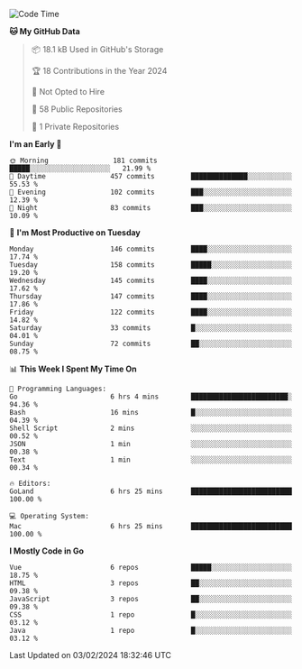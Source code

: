 <!--START_SECTION:waka-->
![Code Time](http://img.shields.io/badge/Code%20Time-981%20hrs%203%20mins-blue)

**🐱 My GitHub Data** 

> 📦 18.1 kB Used in GitHub's Storage 
 > 
> 🏆 18 Contributions in the Year 2024
 > 
> 🚫 Not Opted to Hire
 > 
> 📜 58 Public Repositories 
 > 
> 🔑 1 Private Repositories 
 > 
**I'm an Early 🐤** 

```text
🌞 Morning                181 commits         █████░░░░░░░░░░░░░░░░░░░░   21.99 % 
🌆 Daytime                457 commits         ██████████████░░░░░░░░░░░   55.53 % 
🌃 Evening                102 commits         ███░░░░░░░░░░░░░░░░░░░░░░   12.39 % 
🌙 Night                  83 commits          ███░░░░░░░░░░░░░░░░░░░░░░   10.09 % 
```
📅 **I'm Most Productive on Tuesday** 

```text
Monday                   146 commits         ████░░░░░░░░░░░░░░░░░░░░░   17.74 % 
Tuesday                  158 commits         █████░░░░░░░░░░░░░░░░░░░░   19.20 % 
Wednesday                145 commits         ████░░░░░░░░░░░░░░░░░░░░░   17.62 % 
Thursday                 147 commits         ████░░░░░░░░░░░░░░░░░░░░░   17.86 % 
Friday                   122 commits         ████░░░░░░░░░░░░░░░░░░░░░   14.82 % 
Saturday                 33 commits          █░░░░░░░░░░░░░░░░░░░░░░░░   04.01 % 
Sunday                   72 commits          ██░░░░░░░░░░░░░░░░░░░░░░░   08.75 % 
```


📊 **This Week I Spent My Time On** 

```text
💬 Programming Languages: 
Go                       6 hrs 4 mins        ████████████████████████░   94.36 % 
Bash                     16 mins             █░░░░░░░░░░░░░░░░░░░░░░░░   04.39 % 
Shell Script             2 mins              ░░░░░░░░░░░░░░░░░░░░░░░░░   00.52 % 
JSON                     1 min               ░░░░░░░░░░░░░░░░░░░░░░░░░   00.38 % 
Text                     1 min               ░░░░░░░░░░░░░░░░░░░░░░░░░   00.34 % 

🔥 Editors: 
GoLand                   6 hrs 25 mins       █████████████████████████   100.00 % 

💻 Operating System: 
Mac                      6 hrs 25 mins       █████████████████████████   100.00 % 
```

**I Mostly Code in Go** 

```text
Vue                      6 repos             █████░░░░░░░░░░░░░░░░░░░░   18.75 % 
HTML                     3 repos             ██░░░░░░░░░░░░░░░░░░░░░░░   09.38 % 
JavaScript               3 repos             ██░░░░░░░░░░░░░░░░░░░░░░░   09.38 % 
CSS                      1 repo              █░░░░░░░░░░░░░░░░░░░░░░░░   03.12 % 
Java                     1 repo              █░░░░░░░░░░░░░░░░░░░░░░░░   03.12 % 
```




 Last Updated on 03/02/2024 18:32:46 UTC
<!--END_SECTION:waka-->
